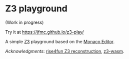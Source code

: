# Z3 playground

(Work in progress)

Try it at https://jfmc.github.io/z3-play/

A simple [Z3](https://github.com/Z3Prover/z3) playground based on the
[Monaco Editor](https://microsoft.github.io/monaco-editor).
 
*Acknowledgments*: [rise4fun Z3 reconstruction](https://www.philipzucker.com/z3-rise4fun/), [z3-wasm](https://github.com/bramvdbogaerde/z3-wasm).

